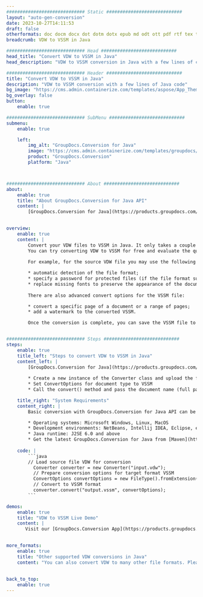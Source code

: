```yaml
---
############################# Static ############################
layout: "auto-gen-conversion"
date: 2023-10-27T14:11:53
draft: false
otherformats: doc docm docx dot dotm dotx epub md odt ott pdf rtf tex txt vdx vsdm vsdx vssm vssx vstm vstx vsx vtx xps
breadcrumb: VDW to VSSM in Java

############################# Head ############################
head_title: "Convert VDW to VSSM in Java"
head_description: "VDW to VSSM conversion in Java with a few lines of code. Convert over 160 file formats using the GroupDocs document conversion API for Java"

############################# Header ############################
title: "Convert VDW to VSSM in Java"
description: "VDW to VSSM conversion with a few lines of Java code"
bg_image: "https://cms.admin.containerize.com/templates/aspose/App_Themes/V3/images/bg/header1.png"
bg_overlay: false
button:
    enable: true

############################# SubMenu ############################
submenu:
    enable: true

    left:
        img_alt: "GroupDocs.Conversion for Java"
        image: "https://cms.admin.containerize.com/templates/groupdocs/images/product-logos/90x90-noborder/groupdocs-conversion-java.png"
        product: "GroupDocs.Conversion"
        platform: "Java"



############################# About ############################
about:
    enable: true
    title: "About GroupDocs.Conversion for Java API"
    content: |
        [GroupDocs.Conversion for Java](https://products.groupdocs.com/conversion/java/) is an advanced file format conversion API for converting between popular image and document formats such as Microsoft Office, OpenDocument, PDF, HTML, email, CAD. and much more with just a few lines of code. The native API automatically detects the formats of the original documents and offers many options for customizing the converted documents. Along with the function of extracting information from a document, it also supports caching of the conversion results to the local disk by default. However, any type of cache storage can be supported by implementing the appropriate interfaces - Amazon S3, Dropbox, Google Drive, Windows Azure, Reddis, or any others.
    

overview:
    enable: true
    content: |
        Convert your VDW files to VSSM in Java. It only takes a couple of lines of Java code on any platform of your choice, such as Windows, Linux, macOS.
        You can try converting VDW to VSSM for free and evaluate the quality of the conversion results. Along with simple file conversion scripts, you can try more sophisticated options for loading the VDW source file and storing the VSSM output. 
        
        For example, for the source VDW file you may use the following load options:

        * automatic detection of the file format;
        * specify a password for protected files (if the file format supports it);
        * replace missing fonts to preserve the appearance of the document.
        
        There are also advanced convert options for the VSSM file:

        * convert a specific page of a document or a range of pages;
        * add a watermark to the converted VSSM.

        Once the conversion is complete, you can save the VSSM file to your local file path or to any third party storage such as FTP, Amazon S3, Google Drive, Dropbox etc. Please note - to convert VDW to VSSM, you do not need to install any additional software, such as MS Office, Open Office, Adobe Acrobat Reader etc.


############################# Steps ############################
steps:
    enable: true
    title_left: "Steps to convert VDW to VSSM in Java"
    content_left: |
        [GroupDocs.Conversion for Java](https://products.groupdocs.com/conversion/java/) allows developers to easily convert VDW file to VSSM with a few lines of code.
        
        * Create a new instance of the Converter class and upload the file VDW with the full path
        * Set ConvertOptions for document type to VSSM
        * Call the convert() method and pass the document name (full path) and format (VSSM) as a parameter

    title_right: "System Requirements"
    content_right: |
        Basic conversion with GroupDocs.Conversion for Java API can be done with just a few lines of code. Our APIs are supported on all major platforms and operating systems. Before executing the code below, make sure you have the following prerequisites installed on your system.

        * Operating systems: Microsoft Windows, Linux, MacOS
        * Development environments: NetBeans, Intellij IDEA, Eclipse, etc.
        * Java runtime: J2SE 6.0 and above
        * Get the latest GroupDocs.Conversion for Java from [Maven](https://repository.groupdocs.com/webapp/#/artifacts/browse/tree/General/repo/com/groupdocs/groupdocs-conversion)
         
    code: |
        ```java    
        // Load source file VDW for conversion
          Converter converter = new Converter("input.vdw");
          // Prepare conversion options for target format VSSM
          ConvertOptions convertOptions = new FileType().fromExtension("vssm").getConvertOptions();
          // Convert to VSSM format
          converter.convert("output.vssm", convertOptions);
        ```

demos:
    enable: true
    title: "VDW to VSSM Live Demo"
    content: |
       Visit our [GroupDocs.Conversion App](https://products.groupdocs.app/conversion/family) website and try VDW to VSSM conversion now. The free demo has the following benefits
          

more_formats:
    enable: true
    title: "Other supported VDW conversions in Java"
    content: "You can also convert VDW to many other file formats. Please see the list below."
       
       
back_to_top:
    enable: true
---
```

